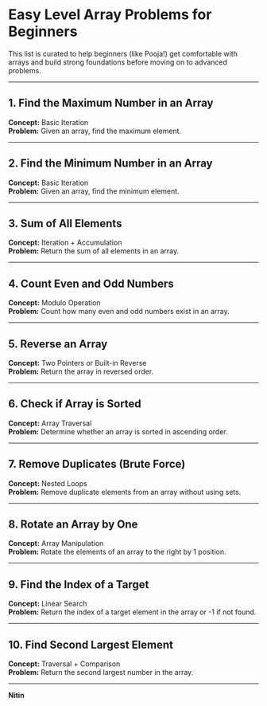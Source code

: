 # Easy Level Array Problems for Beginners

This list is curated to help beginners (like Pooja!) get comfortable with arrays and build strong foundations before moving on to advanced problems.

---

## 1. Find the Maximum Number in an Array
**Concept:** Basic Iteration  
**Problem:** Given an array, find the maximum element.

---

## 2. Find the Minimum Number in an Array
**Concept:** Basic Iteration  
**Problem:** Given an array, find the minimum element.

---

## 3. Sum of All Elements
**Concept:** Iteration + Accumulation  
**Problem:** Return the sum of all elements in an array.

---

## 4. Count Even and Odd Numbers
**Concept:** Modulo Operation  
**Problem:** Count how many even and odd numbers exist in an array.

---

## 5. Reverse an Array
**Concept:** Two Pointers or Built-in Reverse  
**Problem:** Return the array in reversed order.

---

## 6. Check if Array is Sorted
**Concept:** Array Traversal  
**Problem:** Determine whether an array is sorted in ascending order.

---

## 7. Remove Duplicates (Brute Force)
**Concept:** Nested Loops  
**Problem:** Remove duplicate elements from an array without using sets.

---

## 8. Rotate an Array by One
**Concept:** Array Manipulation  
**Problem:** Rotate the elements of an array to the right by 1 position.

---

## 9. Find the Index of a Target
**Concept:** Linear Search  
**Problem:** Return the index of a target element in the array or -1 if not found.

---

## 10. Find Second Largest Element
**Concept:** Traversal + Comparison  
**Problem:** Return the second largest number in the array.

---

**Nitin**
